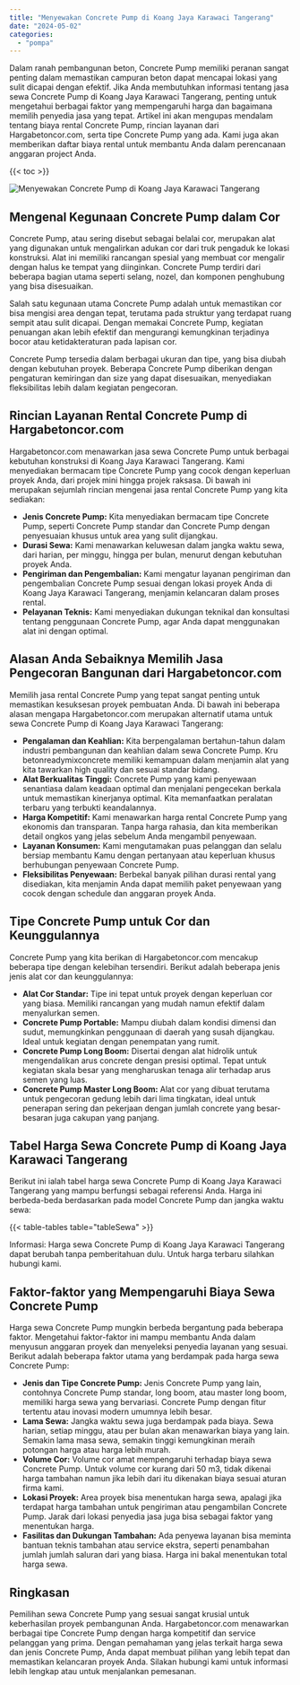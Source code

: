 ```yaml
---
title: "Menyewakan Concrete Pump di Koang Jaya Karawaci Tangerang"
date: "2024-05-02"
categories: 
  - "pompa"
---
```




Dalam ranah pembangunan beton, Concrete Pump memiliki peranan sangat penting dalam memastikan campuran beton dapat mencapai lokasi yang sulit dicapai dengan efektif. Jika Anda membutuhkan informasi tentang jasa sewa Concrete Pump di Koang Jaya Karawaci Tangerang, penting untuk mengetahui berbagai faktor yang mempengaruhi harga dan bagaimana memilih penyedia jasa yang tepat. Artikel ini akan mengupas mendalam tentang biaya rental Concrete Pump, rincian layanan dari Hargabetoncor.com, serta tipe Concrete Pump yang ada. Kami juga akan memberikan daftar biaya rental untuk membantu Anda dalam perencanaan anggaran project Anda.

{{< toc >}}

![Menyewakan Concrete Pump di Koang Jaya Karawaci Tangerang](https://hargareadymixid.github.io/pompa/concrete-pump%20(13).png)

## Mengenal Kegunaan Concrete Pump dalam Cor

Concrete Pump, atau sering disebut sebagai belalai cor, merupakan alat yang digunakan untuk mengalirkan adukan cor dari truk pengaduk ke lokasi konstruksi. Alat ini memiliki rancangan spesial yang membuat cor mengalir dengan halus ke tempat yang diinginkan. Concrete Pump terdiri dari beberapa bagian utama seperti selang, nozel, dan komponen penghubung yang bisa disesuaikan.

Salah satu kegunaan utama Concrete Pump adalah untuk memastikan cor bisa mengisi area dengan tepat, terutama pada struktur yang terdapat ruang sempit atau sulit dicapai. Dengan memakai Concrete Pump, kegiatan penuangan akan lebih efektif dan mengurangi kemungkinan terjadinya bocor atau ketidakteraturan pada lapisan cor.

Concrete Pump tersedia dalam berbagai ukuran dan tipe, yang bisa diubah dengan kebutuhan proyek. Beberapa Concrete Pump diberikan dengan pengaturan kemiringan dan size yang dapat disesuaikan, menyediakan fleksibilitas lebih dalam kegiatan pengecoran.

## Rincian Layanan Rental Concrete Pump di Hargabetoncor.com

Hargabetoncor.com menawarkan jasa sewa Concrete Pump untuk berbagai kebutuhan konstruksi di Koang Jaya Karawaci Tangerang. Kami menyediakan bermacam tipe Concrete Pump yang cocok dengan keperluan proyek Anda, dari projek mini hingga projek raksasa. Di bawah ini merupakan sejumlah rincian mengenai jasa rental Concrete Pump yang kita sediakan:

- **Jenis Concrete Pump:** Kita menyediakan bermacam tipe Concrete Pump, seperti Concrete Pump standar dan Concrete Pump dengan penyesuaian khusus untuk area yang sulit dijangkau.
- **Durasi Sewa:** Kami menawarkan keluwesan dalam jangka waktu sewa, dari harian, per minggu, hingga per bulan, menurut dengan kebutuhan proyek Anda.
- **Pengiriman dan Pengembalian:** Kami mengatur layanan pengiriman dan pengembalian Concrete Pump sesuai dengan lokasi proyek Anda di Koang Jaya Karawaci Tangerang, menjamin kelancaran dalam proses rental.
- **Pelayanan Teknis:** Kami menyediakan dukungan teknikal dan konsultasi tentang penggunaan Concrete Pump, agar Anda dapat menggunakan alat ini dengan optimal.

## Alasan Anda Sebaiknya Memilih Jasa Pengecoran Bangunan dari Hargabetoncor.com

Memilih jasa rental Concrete Pump yang tepat sangat penting untuk memastikan kesuksesan proyek pembuatan Anda. Di bawah ini beberapa alasan mengapa Hargabetoncor.com merupakan alternatif utama untuk sewa Concrete Pump di Koang Jaya Karawaci Tangerang:

- **Pengalaman dan Keahlian:** Kita berpengalaman bertahun-tahun dalam industri pembangunan dan keahlian dalam sewa Concrete Pump. Kru betonreadymixconcrete memiliki kemampuan dalam menjamin alat yang kita tawarkan high quality dan sesuai standar bidang.
- **Alat Berkualitas Tinggi:** Concrete Pump yang kami penyewaan senantiasa dalam keadaan optimal dan menjalani pengecekan berkala untuk memastikan kinerjanya optimal. Kita memanfaatkan peralatan terbaru yang terbukti keandalannya.
- **Harga Kompetitif:** Kami menawarkan harga rental Concrete Pump yang ekonomis dan transparan. Tanpa harga rahasia, dan kita memberikan detail ongkos yang jelas sebelum Anda mengambil penyewaan.
- **Layanan Konsumen:** Kami mengutamakan puas pelanggan dan selalu bersiap membantu Kamu dengan pertanyaan atau keperluan khusus berhubungan penyewaan Concrete Pump.
- **Fleksibilitas Penyewaan:** Berbekal banyak pilihan durasi rental yang disediakan, kita menjamin Anda dapat memilih paket penyewaan yang cocok dengan schedule dan anggaran proyek Anda.

## Tipe Concrete Pump untuk Cor dan Keunggulannya

Concrete Pump yang kita berikan di Hargabetoncor.com mencakup beberapa tipe dengan kelebihan tersendiri. Berikut adalah beberapa jenis jenis alat cor dan keunggulannya:

- **Alat Cor Standar:** Tipe ini tepat untuk proyek dengan keperluan cor yang biasa. Memiliki rancangan yang mudah namun efektif dalam menyalurkan semen.
- **Concrete Pump Portable:** Mampu diubah dalam kondisi dimensi dan sudut, memungkinkan penggunaan di daerah yang susah dijangkau. Ideal untuk kegiatan dengan penempatan yang rumit.
- **Concrete Pump Long Boom:** Disertai dengan alat hidrolik untuk mengendalikan arus concrete dengan presisi optimal. Tepat untuk kegiatan skala besar yang mengharuskan tenaga alir terhadap arus semen yang luas.
- **Concrete Pump Master Long Boom:** Alat cor yang dibuat terutama untuk pengecoran gedung lebih dari lima tingkatan, ideal untuk penerapan sering dan pekerjaan dengan jumlah concrete yang besar-besaran juga cakupan yang panjang.

## Tabel Harga Sewa Concrete Pump di Koang Jaya Karawaci Tangerang

Berikut ini ialah tabel harga sewa Concrete Pump di Koang Jaya Karawaci Tangerang yang mampu berfungsi sebagai referensi Anda. Harga ini berbeda-beda berdasarkan pada model Concrete Pump dan jangka waktu sewa:

{{< table-tables table="tableSewa" >}}

Informasi: Harga sewa Concrete Pump di Koang Jaya Karawaci Tangerang dapat berubah tanpa pemberitahuan dulu. Untuk harga terbaru silahkan hubungi kami.

## Faktor-faktor yang Mempengaruhi Biaya Sewa Concrete Pump

Harga sewa Concrete Pump mungkin berbeda bergantung pada beberapa faktor. Mengetahui faktor-faktor ini mampu membantu Anda dalam menyusun anggaran proyek dan menyeleksi penyedia layanan yang sesuai. Berikut adalah beberapa faktor utama yang berdampak pada harga sewa Concrete Pump:

- **Jenis dan Tipe Concrete Pump:** Jenis Concrete Pump yang lain, contohnya Concrete Pump standar, long boom, atau master long boom, memiliki harga sewa yang bervariasi. Concrete Pump dengan fitur tertentu atau inovasi modern umumnya lebih besar.
- **Lama Sewa:** Jangka waktu sewa juga berdampak pada biaya. Sewa harian, setiap minggu, atau per bulan akan menawarkan biaya yang lain. Semakin lama masa sewa, semakin tinggi kemungkinan meraih potongan harga atau harga lebih murah.
- **Volume Cor:** Volume cor amat mempengaruhi terhadap biaya sewa Concrete Pump. Untuk volume cor kurang dari 50 m3, tidak dikenai harga tambahan namun jika lebih dari itu dikenakan biaya sesuai aturan firma kami.
- **Lokasi Proyek:** Area proyek bisa menentukan harga sewa, apalagi jika terdapat harga tambahan untuk pengiriman atau pengambilan Concrete Pump. Jarak dari lokasi penyedia jasa juga bisa sebagai faktor yang menentukan harga.
- **Fasilitas dan Dukungan Tambahan:** Ada penyewa layanan bisa meminta bantuan teknis tambahan atau service ekstra, seperti penambahan jumlah jumlah saluran dari yang biasa. Harga ini bakal menentukan total harga sewa.

## Ringkasan

Pemilihan sewa Concrete Pump yang sesuai sangat krusial untuk keberhasilan proyek pembangunan Anda. Hargabetoncor.com menawarkan berbagai tipe Concrete Pump dengan harga kompetitif dan service pelanggan yang prima. Dengan pemahaman yang jelas terkait harga sewa dan jenis Concrete Pump, Anda dapat membuat pilihan yang lebih tepat dan memastikan kelancaran proyek Anda. Silakan hubungi kami untuk informasi lebih lengkap atau untuk menjalankan pemesanan.

